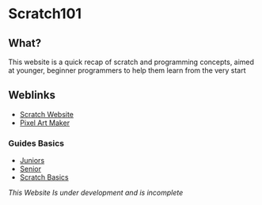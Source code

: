 # Scratch101

## What?
This website is a quick recap of scratch and programming concepts, aimed at younger, beginner programmers to help them learn from the very start  

## Weblinks
- [Scratch Website](https://scratch.mit.edu/)
- [Pixel Art Maker](https://www.pixilart.com/draw)

### Guides Basics
- [Juniors](pages/Juniors/Logic.md)
- [Senior](pages/Senior/Hardware.md)
- [Scratch Basics](pages/Basics.md)








*This Website Is under development and is incomplete*
